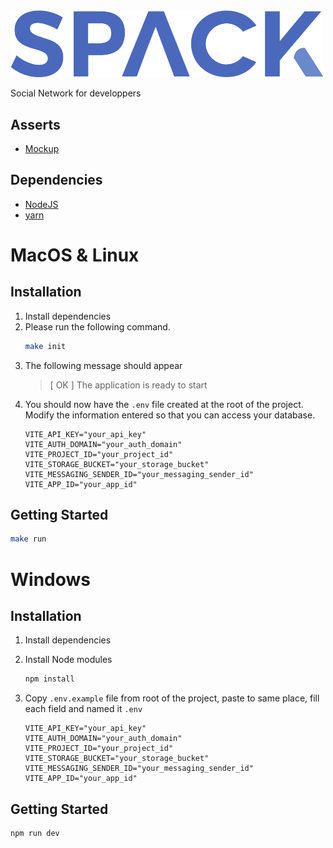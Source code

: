 <img src="public/img/spack.png" alt="Agilo logo" style="width: 500px;">

Social Network for developpers

## Asserts

-   [Mockup](docs/Maquette.pdf)

## Dependencies

-   [NodeJS](https://nodejs.org/en/download)
-   [yarn](https://classic.yarnpkg.com/lang/en/docs/install/#debian-stable)

# MacOS & Linux

## Installation

1. Install dependencies
2. Please run the following command.
    ```bash
    make init
    ```
3. The following message should appear
    > [ OK ] The application is ready to start
4. You should now have the `.env` file created at the root of the project. Modify the information entered so that you can access your database.
    ```dotenv
    VITE_API_KEY="your_api_key"
    VITE_AUTH_DOMAIN="your_auth_domain"
    VITE_PROJECT_ID="your_project_id"
    VITE_STORAGE_BUCKET="your_storage_bucket"
    VITE_MESSAGING_SENDER_ID="your_messaging_sender_id"
    VITE_APP_ID="your_app_id"
    ```

## Getting Started

```bash
make run
```

# Windows

## Installation

1. Install dependencies
2. Install Node modules
    ```bash
    npm install
    ```
3. Copy `.env.example` file from root of the project, paste to same place, fill each field and named it `.env`

    ```dotenv
    VITE_API_KEY="your_api_key"
    VITE_AUTH_DOMAIN="your_auth_domain"
    VITE_PROJECT_ID="your_project_id"
    VITE_STORAGE_BUCKET="your_storage_bucket"
    VITE_MESSAGING_SENDER_ID="your_messaging_sender_id"
    VITE_APP_ID="your_app_id"
    ```

## Getting Started

```bash
npm run dev
```
